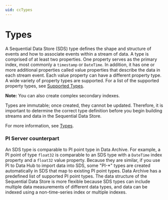 ```yaml
---
uid: ccTypes
---
```


# Types

A Sequential Data Store (SDS) type defines the shape and structure of events and how to associate events within a stream of data. A type is comprised of at least two properties. One property serves as the primary index, most commonly a `timestamp` or `DateTime`. In addition, it has one or more additional properties called value properties that describe the data in each stream event. Each value property can have a different property type. A wide variety of property types are supported. For a list of the supported property types, see [Supported Types](xref:sdsTypes#sdstypecode). 

**Note:** You can also create complex secondary indexes. 

Types are immutable; once created, they cannot be updated. Therefore, it is important to determine the correct type definition before you begin building streams and data in the Sequential Data Store.

For more information, see [Types](xref:sdsTypes).

### <a name="types-pi-server"></a>PI Server counterpart

An SDS type is comparable to PI point type in Data Archive. For example, a PI point of type `float32` is comparable to an SDS type with a `DateTime` index property and a `float32` value property. Because they are similar, if you use PI to Data Hub to import data into SDS, some "PI-\*" types are created automatically in SDS that map to existing PI point types. Data Archive has a predefined list of supported PI point types. The data structure of the Sequential Data Store is more flexible because SDS types can include multiple data measurements of different data types, and data can be indexed using a non-time-series index or multiple indexes.
